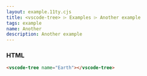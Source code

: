 ```yaml
---
layout: example.11ty.cjs
title: <vscode-tree> ⌲ Examples ⌲ Another example
tags: example
name: Another
description: Another example
---
```


<vscode-tree name="Earth"></vscode-tree>

<h3>HTML</h3>

```html
<vscode-tree name="Earth"></vscode-tree>
```